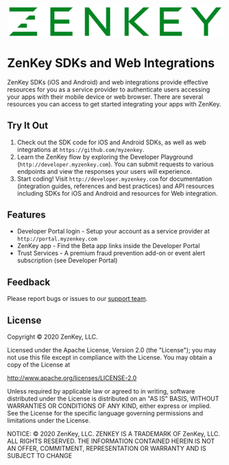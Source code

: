 ![ZenKey](image/ZenKey_rgb.png "ZenKey")

# ZenKey SDKs and Web Integrations

ZenKey SDKs (iOS and Android) and web integrations provide effective resources for you as a service provider to authenticate users accessing your apps with their mobile device or web browser. There are several resources you can access to get started integrating your apps with ZenKey. 

## Try It Out

1. Check out the SDK code for iOS and Android SDKs, as well as web integrations at `https://github.com/myzenkey`.
2. Learn the ZenKey flow by exploring the Developer Playground (`http://developer.myzenkey.com`). You can submit requests to various endpoints and view the responses your users will experience.
3. Start coding! Visit `http://developer.myzenkey.com` for documentation (integration guides, references and best practices) and API resources including SDKs for iOS and Android and resources for Web integration.

## Features

- Developer Portal login - Setup your account as a service provider at `http://portal.myzenkey.com`
- ZenKey app - Find the Beta app links inside the Developer Portal
- Trust Services - A premium fraud prevention add-on or event alert subscription (see Developer Portal)

## Feedback

Please report bugs or issues to our [support team](mailto:techsupport@myzenkey.com).

## License

Copyright © 2020 ZenKey, LLC.

Licensed under the Apache License, Version 2.0 (the "License"); you may not use this file except in compliance with the License. You may obtain a copy of the License at

http://www.apache.org/licenses/LICENSE-2.0

Unless required by applicable law or agreed to in writing, software distributed under the License is distributed on an "AS IS" BASIS, WITHOUT WARRANTIES OR CONDITIONS OF ANY KIND, either express or implied. See the License for the specific language governing permissions and limitations under the License.

NOTICE: © 2020 ZenKey, LLC. ZENKEY IS A TRADEMARK OF ZenKey, LLC. ALL RIGHTS RESERVED. THE INFORMATION CONTAINED HEREIN IS NOT AN OFFER, COMMITMENT, REPRESENTATION OR WARRANTY AND IS SUBJECT TO CHANGE
